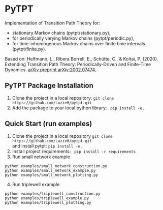 ﻿# PyTPT

Implementation of Transition Path Theory for:
- stationary Markov chains (pytpt/stationary.py),
- for periodically varying Markov chains (pytpt/periodic.py),
- for time-inhomogenous Markov chains over finite time intervals (pytpt/finite.py).

Based on: 
Helfmann, L., Ribera Borrell, E., Schütte, C., & Koltai, P. (2020). Extending Transition Path Theory: Periodically-Driven and Finite-Time Dynamics. [arXiv preprint arXiv:2002.07474.](https://arxiv.org/pdf/2002.07474.pdf)  

## PyTPT Package Installation
1. Clone the project in a local repository: 
`
git clone https://github.com/LuzieH/pytpt.git
`
2. Add the package to your local python library:
` 
pip install -e.
` 
 
## Quick Start (run examples)
1. Clone the project in a local repository
`
git clone https://github.com/LuzieH/pytpt.git
`
\
and install pytpt: 
`
pip install -e.
`
2. Install project requirements:
` 
pip install -r requirements
` 
3. Run small network example
```
python examples/small_network_construction.py
python examples/small_network_example.py
python examples/small_network_plotting.py
``` 
4. Run triplewell example
```
python examples/triplewell_construction.py
python examples/triplewell_example.py
python examples/triplewell_plotting.py
``` 
